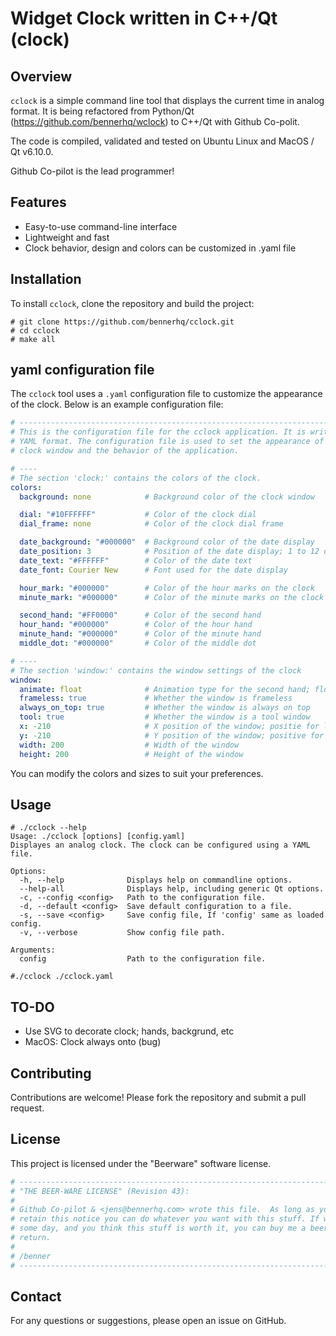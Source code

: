 # Widget Clock written in C++/Qt (clock)

## Overview

`cclock` is a simple command line tool that displays the current time in analog format.
It is being refactored from Python/Qt (<https://github.com/bennerhq/wclock>) to C++/Qt
with Github Co-polit.

The code is compiled, validated and tested on Ubuntu Linux and MacOS / Qt v6.10.0.

Github Co-pilot is the lead programmer!

## Features

- Easy-to-use command-line interface
- Lightweight and fast
- Clock behavior, design and colors can be customized in .yaml file

## Installation

To install `cclock`, clone the repository and build the project:

```console
# git clone https://github.com/bennerhq/cclock.git
# cd cclock
# make all
```

## yaml configuration file

The `cclock` tool uses a `.yaml` configuration file to customize the
appearance of the clock. Below is an example configuration file:

```yaml
# ---------------------------------------------------------------------------
# This is the configuration file for the cclock application. It is written in
# YAML format. The configuration file is used to set the appearance of the
# clock window and the behavior of the application.

# ----
# The section 'clock:' contains the colors of the clock.
colors:
  background: none            # Background color of the clock window

  dial: "#10FFFFFF"           # Color of the clock dial
  dial_frame: none            # Color of the clock dial frame

  date_background: "#000000"  # Background color of the date display
  date_position: 3            # Position of the date display; 1 to 12 o'clock
  date_text: "#FFFFFF"        # Color of the date text
  date_font: Courier New      # Font used for the date display

  hour_mark: "#000000"        # Color of the hour marks on the clock
  minute_mark: "#000000"      # Color of the minute marks on the clock

  second_hand: "#FF0000"      # Color of the second hand
  hour_hand: "#000000"        # Color of the hour hand
  minute_hand: "#000000"      # Color of the minute hand
  middle_dot: "#000000"       # Color of the middle dot

# ----
# The section 'window:' contains the window settings of the clock
window:
  animate: float              # Animation type for the second hand; float or tick
  frameless: true             # Whether the window is frameless
  always_on_top: true         # Whether the window is always on top
  tool: true                  # Whether the window is a tool window
  x: -210                     # X position of the window; positie for left, negative for right
  y: -210                     # Y position of the window; positive for top, negative for bottom
  width: 200                  # Width of the window
  height: 200                 # Height of the window

```

You can modify the colors and sizes to suit your preferences.

## Usage

```console
# ./cclock --help
Usage: ./cclock [options] [config.yaml]
Displayes an analog clock. The clock can be configured using a YAML file.

Options:
  -h, --help              Displays help on commandline options.
  --help-all              Displays help, including generic Qt options.
  -c, --config <config>   Path to the configuration file.
  -d, --default <config>  Save default configuration to a file.
  -s, --save <config>     Save config file, If 'config' same as loaded config.
  -v, --verbose           Show config file path.

Arguments:
  config                  Path to the configuration file.

#./cclock ./cclock.yaml
```

## TO-DO

- Use SVG to decorate clock; hands, backgrund, etc
- MacOS: Clock always onto (bug)

## Contributing

Contributions are welcome! Please fork the repository and submit a pull request.

## License

This project is licensed under the "Beerware" software license.

```bash
# ----------------------------------------------------------------------------
# "THE BEER-WARE LICENSE" (Revision 43):
#
# Github Co-pilot & <jens@bennerhq.com> wrote this file.  As long as you 
# retain this notice you can do whatever you want with this stuff. If we meet 
# some day, and you think this stuff is worth it, you can buy me a beer in 
# return.   
# 
# /benner
# ----------------------------------------------------------------------------
```

## Contact

For any questions or suggestions, please open an issue on GitHub.
